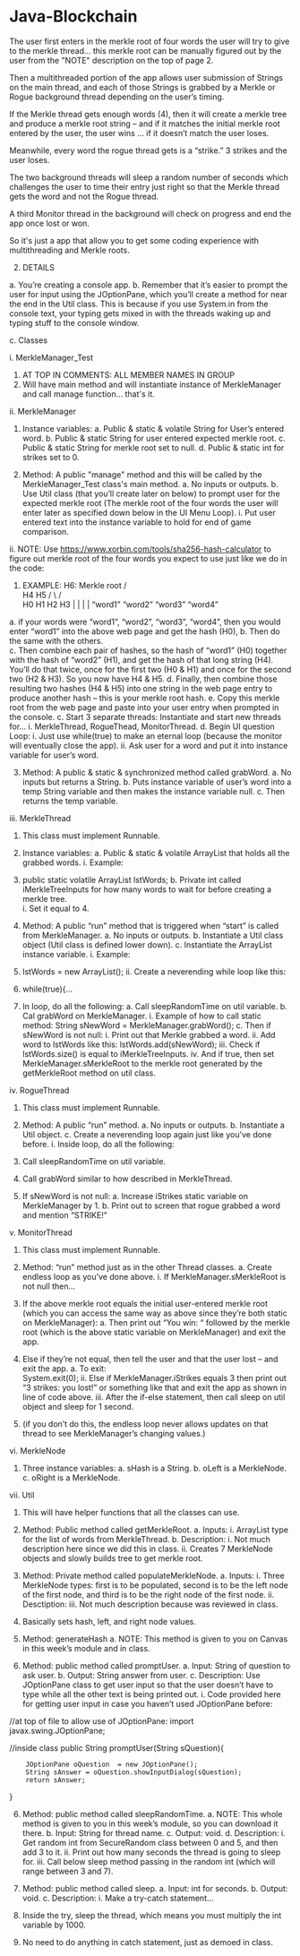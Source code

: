 # Java-Blockchain
The user first enters in the merkle root of four words the user will try to give to the merkle thread... this merkle root can be manually figured out by the user from the "NOTE" description on the top of page 2.

Then a multithreaded portion of the app allows user submission of Strings on the main thread, and each of those Strings is grabbed by a Merkle or Rogue background thread depending on the user’s timing.  

If the Merkle thread gets enough words (4), then it will create a merkle tree and produce a merkle root string – and if it matches the initial merkle root entered by the user, the user wins … if it doesn’t match the user loses.  

Meanwhile, every word the rogue thread gets is a “strike.”  3 strikes and the user loses.  

The two background threads will sleep a random number of seconds which challenges the user to time their entry just right so that the Merkle thread gets the word and not the Rogue thread. 

A third Monitor thread in the background will check on progress and end the app once lost or won.

So it's just a app that allow you to get some coding experience with multithreading and Merkle roots.

2.	DETAILS

a.	You’re creating a console app.
b.	Remember that it’s easier to prompt the user for input using the JOptionPane, which you’ll create a method for near the end in the Util class.  This is because if you use System.in from the console text, your typing gets mixed in with the threads waking up and typing stuff to the console window.

c.	Classes

i.	MerkleManager_Test
1.	AT TOP IN COMMENTS: ALL MEMBER NAMES IN GROUP
2.	Will have main method and will instantiate instance of MerkleManager and call manage function... that's it.

ii.	MerkleManager

1.	Instance variables:
a.	Public & static & volatile String for User’s entered word.
b.	Public & static String for user entered expected merkle root.
c.	Public & static String for merkle root set to null.
d.	Public & static int for strikes set to 0.

2.	Method:  A public "manage" method and this will be called by the MerkleManager_Test class's main method.
a.	No inputs or outputs.
b.	Use Util class (that you’ll create later on below) to prompt user for the expected merkle root (The merkle root of the four words the user will enter later as specified down below in the UI Menu Loop).
i.	Put user entered text into the instance variable to hold for end of game comparison.

ii.	NOTE: Use https://www.xorbin.com/tools/sha256-hash-calculator to figure out merkle root of the four words you expect to use just like we do in the code:
1.	EXAMPLE: 
                                  H6: Merkle root
                             /                                   \
                       H4                                         H5
                  /             \                            /               \
             H0                 H1                    H2                 H3
             |                     |                       |                     |
        “word1”      “word2”            “word3”       “word4”

a.	if your words were “word1”, “word2”, “word3”, “word4”, then you would enter “word1” into the above web page and get the hash (H0), 
b.	Then do the same with the others.  
c.	Then combine each pair of hashes, so the hash of “word1” (H0) together with the hash of “word2” (H1), and get the hash of that long string (H4).  You’ll do that twice, once for the first two (H0 & H1) and once for the second two (H2 & H3).  So you now have H4 & H5.
d.	Finally, then combine those resulting two hashes (H4 & H5) into one string in the web page entry to produce another hash – this is your merkle root hash.
e.	Copy this merkle root from the web page and paste into your user entry when prompted in the console.
c.	Start 3 separate threads:  Instantiate and start new threads for…
i.	MerkleThread, RogueThead, MonitorThread.
d.	Begin UI question Loop:
i.	Just use while(true) to make an eternal loop (because the monitor will eventually close the app).
ii.	Ask user for a word and put it into instance variable for user’s word. 



3.	Method:  A public & static & synchronized method called grabWord.
a.	No inputs but returns a String.
b.	Puts instance variable of user’s word into a temp String variable and then makes the instance variable null.
c.	Then returns the temp variable.

iii.	MerkleThread
1.	This class must implement Runnable.

2.	Instance variables:
a.	Public & static & volatile ArrayList<String> that holds all the grabbed words.
i.	Example:
1.	public static volatile ArrayList<String> lstWords;
b.	Private int called iMerkleTreeInputs for how many words to wait for before creating a merkle tree.  
i.	Set it equal to 4.

3.	Method:  A public “run” method that is triggered when “start” is called from MerkleManager.
a.	No inputs or outputs.
b.	Instantiate a Util class object (Util class is defined lower down).
c.	Instantiate the ArrayList instance variable.
i.	Example:
1.	lstWords = new ArrayList();
ii.	Create a neverending while loop like this:
1.	while(true){…
2.	In loop, do all the following:
a.	Call sleepRandomTime on util variable.
b.	Cal grabWord on MerkleManager.
i.	Example of how to call static method:
     String sNewWord = MerkleManager.grabWord();
c.	Then if sNewWord is not null:
i.	Print out that Merkle grabbed a word.
ii.	Add word to lstWords like this:  lstWords.add(sNewWord);
iii.	Check if lstWords.size() is equal to iMerkleTreeInputs.
iv.	And if true, then set MerkleManager.sMerkleRoot to the merkle root generated by the getMerkleRoot method on util class.








iv.	RogueThread
1.	This class must implement Runnable.

2.	Method: A public “run” method.
a.	No inputs or outputs.
b.	Instantiate a Util object.
c.	Create a neverending loop again just like you’ve done before.
i.	Inside loop, do all the following:
1.	Call sleepRandomTime on util variable.
2.	Call grabWord similar to how described in MerkleThread.
3.	If sNewWord is not null:
a.	Increase iStrikes static variable on MerkleManager by 1.
b.	Print out to screen that rogue grabbed a word and mention “STRIKE!”


v.	MonitorThread
1.	This class must implement Runnable.

2.	Method: “run” method just as in the other Thread classes.
a.	Create endless loop as you’ve done above.
i.	If MerkleManager.sMerkleRoot is not null then…
1.	If the above merkle root equals the initial user-entered merkle root (which you can access the same way as above since they’re both static on MerkleManager):
a.	Then print out “You win: “ followed by the merkle root (which is the above static variable on MerkleManager) and exit the app.
2.	Else if they’re not equal, then tell the user and that the user lost – and exit the app. 
a.	To exit:  
      System.exit(0);
ii.	Else if MerkleManager.iStrikes equals 3 then print out “3 strikes: you lost!” or something like that and exit the app as shown in line of code above.
iii.	After the if-else statement, then call sleep on util object and sleep for 1 second.
1.	(if you don’t do this, the endless loop never allows updates on that thread to see MerkleManager’s changing values.)

vi.	MerkleNode
1.	Three instance variables:
a.	sHash is a String.
b.	oLeft is a MerkleNode.
c.	oRight is a MerkleNode.

vii.	Util
1.	This will have helper functions that all the classes can use.

2.	Method:  Public method called getMerkleRoot.
a.	Inputs: 
i.	ArrayList<String> type for the list of words from MerkleThread.
b.	Description:
i.	Not much description here since we did this in class.
ii.	Creates 7 MerkleNode objects and slowly builds tree to get merkle root.

3.	Method:  Private method called populateMerkleNode.
a.	Inputs:
i.	Three MerkleNode types:  first is to be populated, second is to be the left node of the first node, and third is to be the right node of the first node.
ii.	Desctiption:
iii.	Not much description because was reviewed in class.
1.	Basically sets hash, left, and right node values.

4.	Method: generateHash
a.	NOTE: This method is given to you on Canvas in this week’s module and in class.

5.	Method: public method called promptUser.
a.	Input: String of question to ask user.
b.	Output: String answer from user.
c.	Description:  Use JOptionPane class to get user input so that the user doesn’t have to type while all the other text is being printed out. 
i.	Code provided here for getting user input in case you haven’t used JOptionPane before:

//at top of file to allow use of JOptionPane:
import javax.swing.JOptionPane;

//inside class
public String promptUser(String sQuestion){

        JOptionPane oQuestion  = new JOptionPane();
        String sAnswer = oQuestion.showInputDialog(sQuestion);
        return sAnswer;
}

6.	Method:  public method called sleepRandomTime.
a.	NOTE: This whole method is given to you in this week’s module, so you can download it there.
b.	Input: String for thread name.
c.	Output: void.
d.	Description:
i.	Get random int from SecureRandom class between 0 and 5, and then add 3 to it. 
ii.	Print out how many seconds the thread is going to sleep for. 
iii.	Call below sleep method passing in the random int (which will range between 3 and 7).

7.	Method: public method called sleep.
a.	Input:  int for seconds.
b.	Output:  void.
c.	Description:
i.	Make a try-catch statement…
1.	Inside the try, sleep the thread, which means you must multiply the int variable by 1000.
2.	No need to do anything in catch statement, just as demoed in class.
